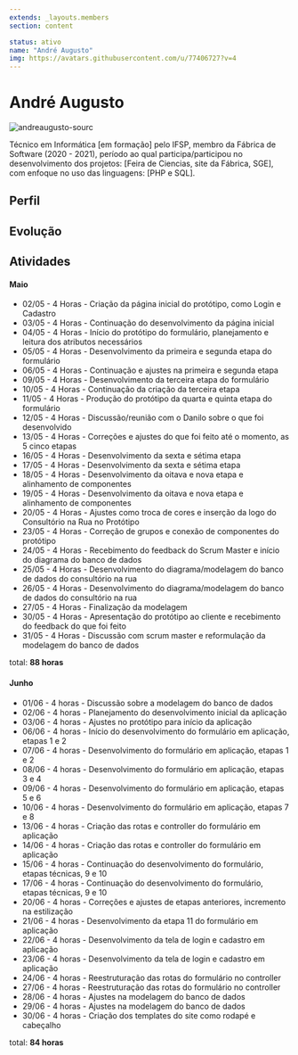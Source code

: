 ```yaml
---
extends: _layouts.members
section: content

status: ativo
name: "André Augusto"
img: https://avatars.githubusercontent.com/u/77406727?v=4
---
```


# André Augusto

 ![andreaugusto-sourc]()

Técnico em Informática [em formação] pelo IFSP, membro da Fábrica de Software (2020 - 2021), período ao qual participa/participou no desenvolvimento dos projetos: [Feira de Ciencias, site da Fábrica, SGE], com enfoque no uso das linguagens: [PHP e SQL].

## Perfil

## Evolução

## Atividades

#### Maio

- 02/05 - 4 Horas - Criação da página inicial do protótipo, como Login e Cadastro
- 03/05 - 4 Horas - Continuação do desenvolvimento da página inicial
- 04/05 - 4 Horas - Início do protótipo do formulário, planejamento e leitura dos atributos necessários
- 05/05 - 4 Horas - Desenvolvimento da primeira e segunda etapa do formulário
- 06/05 - 4 Horas - Continuação e ajustes na primeira e segunda etapa
- 09/05 - 4 Horas - Desenvolvimento da terceira etapa do formulário
- 10/05 - 4 Horas - Continuação da criação da terceira etapa
- 11/05 - 4 Horas - Produção do protótipo da quarta e quinta etapa do formulário
- 12/05 - 4 Horas - Discussão/reunião com o Danilo sobre o que foi desenvolvido
- 13/05 - 4 Horas - Correções e ajustes do que foi feito até o momento, as 5 cinco etapas
- 16/05 - 4 Horas - Desenvolvimento da sexta e sétima etapa
- 17/05 - 4 Horas - Desenvolvimento da sexta e sétima etapa
- 18/05 - 4 Horas - Desenvolvimento da oitava e nova etapa e alinhamento de componentes
- 19/05 - 4 Horas - Desenvolvimento da oitava e nova etapa e alinhamento de componentes
- 20/05 - 4 Horas - Ajustes como troca de cores e inserção da logo do Consultório na Rua no Protótipo
- 23/05 - 4 Horas - Correção de grupos e conexão de componentes do protótipo
- 24/05 - 4 Horas - Recebimento do feedback do Scrum Master e início do diagrama do banco de dados
- 25/05 - 4 Horas - Desenvolvimento do diagrama/modelagem do banco de dados do   consultório na rua   
- 26/05 - 4 Horas - Desenvolvimento do diagrama/modelagem do banco de dados do   consultório na rua
- 27/05 - 4 Horas - Finalização da modelagem
- 30/05 - 4 Horas - Apresentação do protótipo ao cliente e recebimento do feedback do que foi feito
- 31/05 - 4 Horas - Discussão com scrum master e reformulação da modelagem do banco de dados


total: **88 horas**

#### Junho
- 01/06 - 4 horas - Discussão sobre a modelagem do banco de dados
- 02/06 - 4 horas - Planejamento do desenvolvimento inicial da aplicação
- 03/06 - 4 horas - Ajustes no protótipo para início da aplicação
- 06/06 - 4 horas - Início do desenvolvimento do formulário em aplicação, etapas 1 e 2
- 07/06 - 4 horas - Desenvolvimento do formulário em aplicação, etapas 1 e 2
- 08/06 - 4 horas - Desenvolvimento do formulário em aplicação, etapas 3 e 4
- 09/06 - 4 horas - Desenvolvimento do formulário em aplicação, etapas 5 e 6
- 10/06 - 4 horas - Desenvolvimento do formulário em aplicação, etapas 7 e 8
- 13/06 - 4 horas - Criação das rotas e controller do formulário em aplicação
- 14/06 - 4 horas - Criação das rotas e controller do formulário em aplicação
- 15/06 - 4 horas - Continuação do desenvolvimento do formulário, etapas técnicas, 9 e 10
- 17/06 - 4 horas - Continuação do desenvolvimento do formulário, etapas técnicas, 9 e 10
- 20/06 - 4 horas - Correções e ajustes de etapas anteriores, incremento na estilização
- 21/06 - 4 horas - Desenvolvimento da etapa 11 do formulário em aplicação
- 22/06 - 4 horas - Desenvolvimento da tela de login e cadastro em aplicação
- 23/06 - 4 horas - Desenvolvimento da tela de login e cadastro em aplicação
- 24/06 - 4 horas - Reestruturação das rotas do formulário no controller
- 27/06 - 4 horas - Reestruturação das rotas do formulário no controller
- 28/06 - 4 horas - Ajustes na modelagem do banco de dados
- 29/06 - 4 horas - Ajustes na modelagem do banco de dados
- 30/06 - 4 horas - Criação dos templates do site como rodapé e cabeçalho


total: **84 horas**
